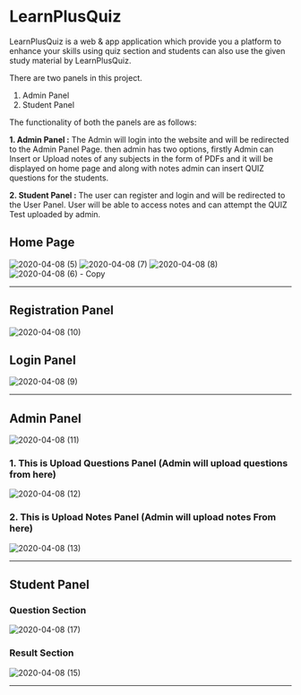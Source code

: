 # LearnPlusQuiz
LearnPlusQuiz is a web & app application which provide you a platform to enhance your skills using quiz section and students can also use the given study material by LearnPlusQuiz.

There are two panels in this project.
1. Admin Panel
2. Student Panel

The functionality of both the panels are as follows:

**1. Admin Panel :** The Admin will login into the website and will be redirected to the Admin Panel Page. then admin has two options, firstly Admin can Insert or Upload notes of any subjects in the form of PDFs and it will be displayed on home page and along with notes admin can insert QUIZ questions for the students. 

**2. Student Panel :**  The user can register and login and will be redirected to the User Panel. User will be able to access notes and can attempt the QUIZ Test uploaded by admin. 

## Home Page

![2020-04-08 (5)](https://user-images.githubusercontent.com/58383994/82198296-b64db700-9919-11ea-9970-b881118364d6.png)
![2020-04-08 (7)](https://user-images.githubusercontent.com/58383994/82200046-24937900-991c-11ea-9b02-29316bade03c.png)
![2020-04-08 (8)](https://user-images.githubusercontent.com/58383994/82199976-0af23180-991c-11ea-8720-5679cdc66ce5.png)
![2020-04-08 (6) - Copy](https://user-images.githubusercontent.com/58383994/82200082-2fe6a480-991c-11ea-888e-771f112b34d4.png)

---

## Registration Panel

![2020-04-08 (10)](https://user-images.githubusercontent.com/58383994/82202789-0c255d80-9920-11ea-8017-01d3db04e9bf.png)

## Login Panel

![2020-04-08 (9)](https://user-images.githubusercontent.com/58383994/82202770-0596e600-9920-11ea-9271-fd953696feaa.png)

---

## Admin Panel

![2020-04-08 (11)](https://user-images.githubusercontent.com/58383994/82201822-8e148700-991e-11ea-9d47-6b64ba42f7d7.png)

### 1. This is Upload Questions Panel (Admin will upload questions from here)
![2020-04-08 (12)](https://user-images.githubusercontent.com/58383994/82201958-c74cf700-991e-11ea-970e-723e25d031a1.png)

### 2. This is Upload Notes Panel (Admin will upload notes From here)
![2020-04-08 (13)](https://user-images.githubusercontent.com/58383994/82201969-cd42d800-991e-11ea-86ce-0e1f02ceedfe.png)

---

## Student Panel

### Question Section
![2020-04-08 (17)](https://user-images.githubusercontent.com/58383994/82202406-7b4e8200-991f-11ea-9c3e-493e51c0e8d6.png)

### Result Section
![2020-04-08 (15)](https://user-images.githubusercontent.com/58383994/82202416-7f7a9f80-991f-11ea-98b1-03b28c1f6043.png)

---
